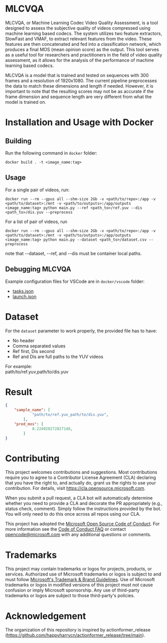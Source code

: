 # MLCVQA

MLCVQA, or Machine Learning Codec Video Quality Assessment, is a tool designed to assess the subjective quality of videos compressed using machine learning based codecs. The system utilizes two feature extractors, SlowFast and VMAF, to extract relevant features from the video. These features are then concatenated and fed into a classification network, which produces a final MOS (mean opinion score) as the output. This tool serves as a useful tool for researchers and practitioners in the field of video quality assessment, as it allows for the analysis of the performance of machine learning based codecs.

MLCVQA is a model that is trained and tested on sequences with 300 frames and a resolution of 1920x1080. The current pipeline preprocesses the data to match these dimensions and length if needed. However, it is important to note that the resulting scores may not be as accurate if the frame dimension and sequence length are very different from what the model is trained on.

# Installation and Usage with Docker

## Building
Run the following command in `docker` folder:
```
docker build . -t <image_name:tag> 
```

## Usage
For a single pair of videos, run:

`docker run --rm --gpus all --shm-size 2Gb -v <path/to/repo>:/app -v <path/to/dataset>:/mnt -v <path/to/outputs>:/app/outputs <image_name:tag> python main.py --ref <path_to>/ref.yuv --dis <path_to>/dis.yuv --preprocess`

For a list of pair of videos, run

`docker run --rm --gpus all --shm-size 2Gb -v <path/to/repo>:/app -v <path/to/dataset>:/mnt -v <path/to/outputs>:/app/outputs <image_name:tag> python main.py --dataset <path_to>/dataset.csv --preprocess`

note that --dataset, --ref, and --dis must be container local paths.

## Debugging MLCVQA

Example configuration files for VSCode are in `docker/vscode` folder:
- [tasks.json](vscode/tasks.json)
- [launch.json](vscode/launch.json)

# Dataset

For the `dataset` parameter to work properly, the provided file has to have:
- No header
- Comma separated values
- Ref first, Dis second
- Ref and Dis are full paths to the YUV videos

For example:  
path/to/ref.yuv,path/to/dis.yuv

# Result

```json
{
    "sample_name": [
            "path/to/ref.yuv_path/to/dis.yuv",
        ], 
    "pred_mos": [
            8.224920272827148,
        ]
}
```

# Contributing

This project welcomes contributions and suggestions.  Most contributions require you to agree to a
Contributor License Agreement (CLA) declaring that you have the right to, and actually do, grant us
the rights to use your contribution. For details, visit https://cla.opensource.microsoft.com.

When you submit a pull request, a CLA bot will automatically determine whether you need to provide
a CLA and decorate the PR appropriately (e.g., status check, comment). Simply follow the instructions
provided by the bot. You will only need to do this once across all repos using our CLA.

This project has adopted the [Microsoft Open Source Code of Conduct](https://opensource.microsoft.com/codeofconduct/).
For more information see the [Code of Conduct FAQ](https://opensource.microsoft.com/codeofconduct/faq/) or
contact [opencode@microsoft.com](mailto:opencode@microsoft.com) with any additional questions or comments.

# Trademarks

This project may contain trademarks or logos for projects, products, or services. Authorized use of Microsoft 
trademarks or logos is subject to and must follow 
[Microsoft's Trademark & Brand Guidelines](https://www.microsoft.com/en-us/legal/intellectualproperty/trademarks/usage/general).
Use of Microsoft trademarks or logos in modified versions of this project must not cause confusion or imply Microsoft sponsorship.
Any use of third-party trademarks or logos are subject to those third-party's policies.


# Acknowledgement

The organization of this repository is inspired by actionformer_release (https://github.com/happyharrycn/actionformer_release/tree/main).